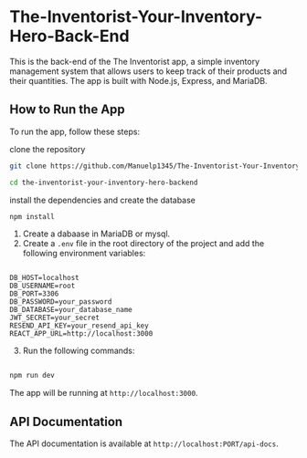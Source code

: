 # The-Inventorist-Your-Inventory-Hero-Back-End

This is the back-end of the The Inventorist app, a simple inventory management system that allows users to keep track of their products and their quantities. The app is built with Node.js, Express, and MariaDB.

## How to Run the App

To run the app, follow these steps:

clone the repository

```bash
git clone https://github.com/Manuelp1345/The-Inventorist-Your-Inventory-Hero-BackEnd.git
```

```bash
cd the-inventorist-your-inventory-hero-backend
```

install the dependencies and create the database

```bash
npm install
```

1. Create a dabaase in MariaDB or mysql.
2. Create a `.env` file in the root directory of the project and add the following environment variables:

```

DB_HOST=localhost
DB_USERNAME=root
DB_PORT=3306
DB_PASSWORD=your_password
DB_DATABASE=your_database_name
JWT_SECRET=your_secret
RESEND_API_KEY=your_resend_api_key
REACT_APP_URL=http://localhost:3000

```

3. Run the following commands:

```bash

npm run dev
```

The app will be running at `http://localhost:3000`.

<!-- documentation with swagger -->

## API Documentation

The API documentation is available at `http://localhost:PORT/api-docs`.
